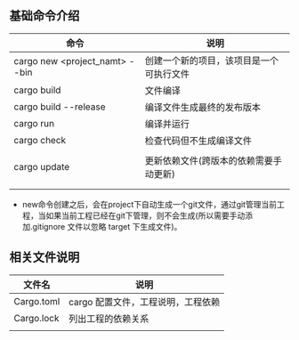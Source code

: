 ## 基础命令介绍

| 命令                             | 说明                                     |
| -------------------------------- | ---------------------------------------- |
| cargo new \<project_namt\> --bin | 创建一个新的项目，该项目是一个可执行文件 |
| cargo build                      | 文件编译                                 |
| cargo build --release            | 编译文件生成最终的发布版本               |
| cargo run                        | 编译并运行                               |
| cargo check                      | 检查代码但不生成编译文件                 |
|                                  |                                          |
| cargo update                     | 更新依赖文件(跨版本的依赖需要手动更新)   |
|                                  |                                          |
|                                  |                                          |



* new命令创建之后，会在project下自动生成一个git文件，通过git管理当前工程，当如果当前工程已经在git下管理，则不会生成(所以需要手动添加.gitignore 文件以忽略 target 下生成文件)。



## 相关文件说明

| 文件名     | 说明                               |
| ---------- | ---------------------------------- |
| Cargo.toml | cargo 配置文件，工程说明，工程依赖 |
| Cargo.lock | 列出工程的依赖关系                 |
|            |                                    |



